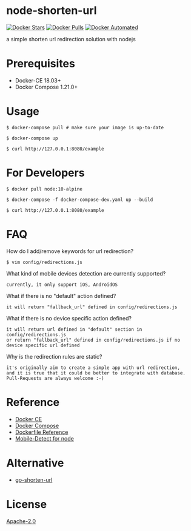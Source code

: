 # node-shorten-url

[![Docker Stars](https://img.shields.io/docker/stars/guessi/node-shorten-url.svg)](https://hub.docker.com/r/guessi/node-shorten-url/)
[![Docker Pulls](https://img.shields.io/docker/pulls/guessi/node-shorten-url.svg)](https://hub.docker.com/r/guessi/node-shorten-url/)
[![Docker Automated](https://img.shields.io/docker/automated/guessi/node-shorten-url.svg)](https://hub.docker.com/r/guessi/node-shorten-url/)

a simple shorten url redirection solution with nodejs


# Prerequisites

- Docker-CE 18.03+
- Docker Compose 1.21.0+


# Usage

    $ docker-compose pull # make sure your image is up-to-date

    $ docker-compose up

    $ curl http://127.0.0.1:8080/example


# For Developers

    $ docker pull node:10-alpine

    $ docker-compose -f docker-compose-dev.yaml up --build

    $ curl http://127.0.0.1:8080/example


# FAQ

How do I add/remove keywords for url redirection?

    $ vim config/redirections.js

What kind of mobile devices detection are currently supported?

    currently, it only support iOS, AndroidOS

What if there is no "default" action defined?

    it will return "fallback_url" defined in config/redirections.js

What if there is no device specific action defined?

    it will return url defined in "default" section in config/redirections.js
    or return "fallback_url" defined in config/redirections.js if no device specific url defined

Why is the redirection rules are static?

    it's originally aim to create a simple app with url redirection,
    and it is true that it could be better to integrate with database.
    Pull-Requests are always welcome :-)


# Reference

- [Docker CE](https://www.docker.com/community-edition)
- [Docker Compose](https://docs.docker.com/compose/overview/)
- [Dockerfile Reference](https://docs.docker.com/engine/reference/builder/)
- [Mobile-Detect for node](https://www.npmjs.com/package/mobile-detect)


# Alternative

- [go-shorten-url](https://github.com/guessi/go-shorten-url)


# License

[Apache-2.0](LICENSE)
